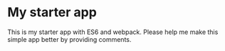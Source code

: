 # My starter app
This is my starter app with ES6 and webpack. Please help me make this simple app better by providing comments.